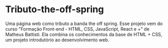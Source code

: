 # Tributo-the-off-spring
Uma página web como tributo a banda the off spring. Esse projeto vem do curso "Formação Front-end - HTML, CSS, JavaScript, React e +" de Matheus Battisti. Ela combina os conhecimentos da base de HTML + CSS, um projeto introdutório ao desenvolvimento web.
